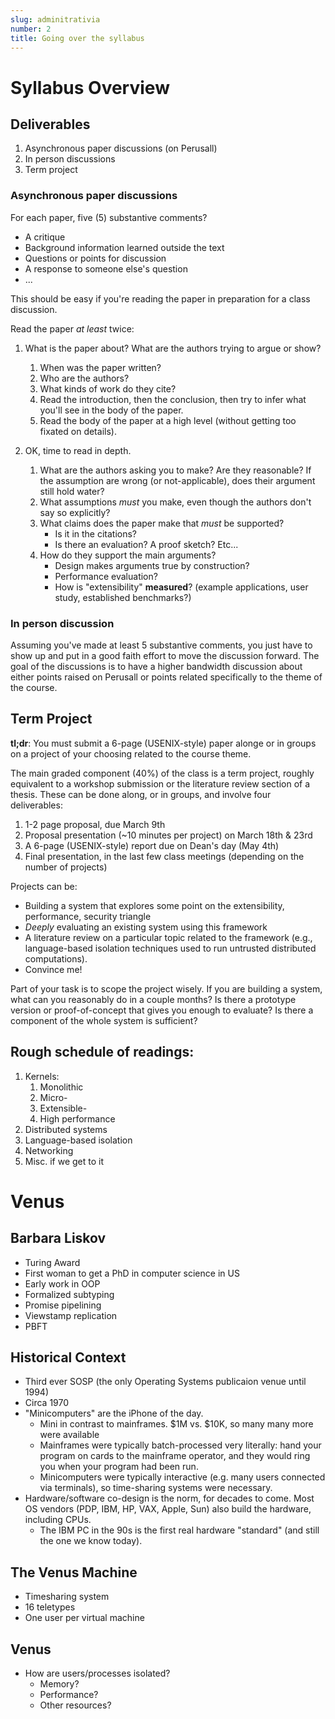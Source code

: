 ```yaml
---
slug: adminitrativia
number: 2
title: Going over the syllabus
---
```


# Syllabus Overview

## Deliverables

  1. Asynchronous paper discussions (on Perusall)
  2. In person discussions
  3. Term project

### Asynchronous paper discussions

For each paper, five (5) substantive comments?

  * A critique
  * Background information learned outside the text
  * Questions or points for discussion
  * A response to someone else's question
  * ...

This should be easy if you're reading the paper in preparation for a class discussion.

Read the paper _at least_ twice:

  1. What is the paper about? What are the authors trying to argue or show?

     1. When was the paper written?
     2. Who are the authors?
     3. What kinds of work do they cite?
     4. Read the introduction, then the conclusion, then try to infer what you'll see in the body of the paper.
     5. Read the body of the paper at a high level (without getting too fixated on details).

  2. OK, time to read in depth.

     1. What are the authors asking you to make? Are they reasonable? If the
        assumption are wrong (or not-applicable), does their argument still
        hold water?
     2. What assumptions _must_ you make, even though the authors don't say so explicitly?
     3. What claims does the paper make that _must_ be supported?
         * Is it in the citations?
         * Is there an evaluation? A proof sketch? Etc...
     4. How do they support the main arguments?
         * Design makes arguments true by construction?
         * Performance evaluation?
         * How is "extensibility" **measured**? (example applications, user study, established benchmarks?)

### In person discussion

Assuming you've made at least 5 substantive comments, you just have to show up
and put in a good faith effort to move the discussion forward. The goal of the
discussions is to have a higher bandwidth discussion about either points raised
on Perusall or points related specifically to the theme of the course.

## Term Project

**tl;dr**: You must submit a 6-page (USENIX-style) paper alonge or in groups on
a project of your choosing related to the course theme.

The main graded component (40%) of the class is a term project, roughly
equivalent to a workshop submission or the literature review section of a
thesis. These can be done along, or in groups, and involve four deliverables:

1. 1-2 page proposal, due March 9th
2. Proposal presentation (~10 minutes per project) on March 18th & 23rd
3. A 6-page (USENIX-style) report due on Dean's day (May 4th)
4. Final presentation, in the last few class meetings (depending on the number of projects)

Projects can be:

* Building a system that explores some point on the extensibility, performance, security triangle
* _Deeply_ evaluating an existing system using this framework
* A literature review on a particular topic related to the framework (e.g.,
  language-based isolation techniques used to run untrusted distributed
  computations).
* Convince me!

Part of your task is to scope the project wisely. If you are building a system,
what can you reasonably do in a couple months? Is there a prototype version or
proof-of-concept that gives you enough to evaluate? Is there a component of the
whole system is sufficient?

## Rough schedule of readings:

1. Kernels:
   1. Monolithic
   2. Micro-
   3. Extensible-
   4. High performance
2. Distributed systems
3. Language-based isolation
4. Networking
5. Misc. if we get to it

# Venus

## Barbara Liskov

  * Turing Award
  * First woman to get a PhD in computer science in US
  * Early work in OOP
  * Formalized subtyping
  * Promise pipelining
  * Viewstamp replication
  * PBFT

## Historical Context

  * Third ever SOSP (the only Operating Systems publicaion venue until 1994)
  * Circa 1970
  * "Minicomputers" are the iPhone of the day.
    * Mini in contrast to mainframes. $1M vs. $10K, so many many more were available
    * Mainframes were typically batch-processed very literally: hand your program
      on cards to the mainframe operator, and they would ring you when your
      program had been run.
    * Minicomputers were typically interactive (e.g. many users connected via
      terminals), so time-sharing systems were necessary.
  * Hardware/software co-design is the norm, for decades to come. Most OS
    vendors (PDP, IBM, HP, VAX, Apple, Sun) also build the hardware, including CPUs.
    * The IBM PC in the 90s is the first real hardware "standard" (and still the one we know today).

## The Venus Machine

  * Timesharing system
  * 16 teletypes
  * One user per virtual machine

## Venus

  * How are users/processes isolated?
    * Memory?
    * Performance?
    * Other resources?

